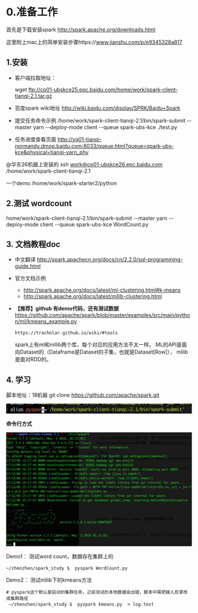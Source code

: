 # 0.准备工作



首先是下载安装spark http://spark.apache.org/downloads.html

这里附上mac上的简单安装步骤https://www.jianshu.com/p/e9345328a817



## 1.安装
* 客户端拉取地址：

     wget ftp://cp01-ubskce25.epc.baidu.com/home/work/spark-client-tianqi-2.1.tar.gz  

* 百度spark wiki地址
    http://wiki.baidu.com/display/SPRK/Baidu+Spark
* 提交任务命令示例
   /home/work/spark-client-tianqi-2.1/bin/spark-submit --master yarn --deploy-mode client --queue spark-ubs-kce ./test.py
* 任务进度查看页面
http://yq01-tianqi-normandy.dmop.baidu.com:8033/queue.html?queue=spark-ubs-kce&physical=tianqi-yarn_phy


@华东26机器上安装的
ssh work@cp01-ubskce26.epc.baidu.com
/home/work/spark-client-tianqi-2.1

一个demo /home/work/spark-starter2/python





## 2.测试 wordcount
home/work/spark-client-tianqi-2.1/bin/spark-submit --master yarn --deploy-mode client --queue spark-ubs-kce WordCount.py


## 3. 文档教程doc
* 中文翻译 http://spark.apachecn.org/docs/cn/2.2.0/sql-programming-guide.html

* 官方文档示例
	* http://spark.apache.org/docs/latest/ml-clustering.html#k-means
	* http://spark.apache.org/docs/latest/mllib-clustering.html
* **【推荐】github 有demo代码，还有测试数据**
   https://github.com/apache/spark/blob/master/examples/src/main/python/ml/kmeans_example.py
   
   ```
   https://tracholar.github.io/wiki/#tools
   ```
   
   
   
   spark上有ml和mllib两个库，每个对应的应用方法不太一样。 ML的API是面向Dataset的（Dataframe是Dataset的子集，也就是Dataset[Row]）， mllib是面对RDD的。
   
## 4. 学习
脚本地址：18机器   git clone https://github.com/apache/spark.git

![](media/15113301027700/15113617493859.jpg)



**命令行方式**

![](media/15113301027700/15124588805508.jpg)




 Demo1： 测试word count，数据存在集群上的
 
```
~/zhenzhen/spark_study $  pyspark WordCount.py
```

 Demo2： 测试mllib下的kmeans方法
 
 ```
 # pyspark这个默认是启动的集群任务，之前测试的本地数据会出错，脚本中需把输入目录改成集群路径
  ~/zhenzhen/spark_study $  pyspark kmeans.py  > log.test
 ```

